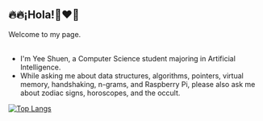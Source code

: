 <h2>🔥🔥¡Hola!👋❤️‍🔥</h2> 

Welcome to my page. <br><br>

* I'm Yee Shuen, a Computer Science student majoring in Artificial Intelligence.
* While asking me about data structures, algorithms, pointers, virtual memory, handshaking, n-grams, and Raspberry Pi, please also ask me about zodiac signs, horoscopes, and the occult.

[![Top Langs](https://github-readme-stats.vercel.app/api/top-langs/?username=anuraghazra&layout=compact)](https://github.com/anuraghazra/github-readme-stats)
